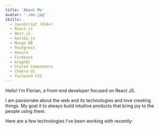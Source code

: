 ```yaml
---
title: 'About Me'
avatar: './me.jpg'
skills:
  - JavaScript (ES6+)
  - React.js
  - Next.js
  - Gatsby.js
  - Mongo DB
  - Postgress
  - Hasura
  - Firebase
  - GraphQl
  - Styled Components
  - Chakra UI
  - Tailwind CSS
---
```


Hello! I'm Florian, a front-end developer focused on React JS.

I am passionate about the web and its technologies and love creating things. My goal it to always build intuitive products that bring joy to the people using them.

Here are a few technologies I've been working with recently:
